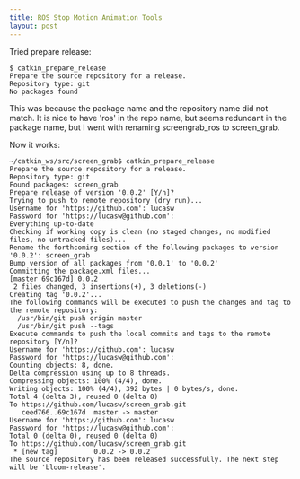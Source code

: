 ```yaml
---
title: ROS Stop Motion Animation Tools
layout: post
---
```


Tried prepare release:

    $ catkin_prepare_release 
    Prepare the source repository for a release.
    Repository type: git
    No packages found

This was because the package name and the repository name did not match.
It is nice to have 'ros' in the repo name, but seems redundant in the package name, but I went with renaming screengrab_ros to screen_grab.

Now it works:

    ~/catkin_ws/src/screen_grab$ catkin_prepare_release
    Prepare the source repository for a release.
    Repository type: git
    Found packages: screen_grab
    Prepare release of version '0.0.2' [Y/n]?
    Trying to push to remote repository (dry run)...
    Username for 'https://github.com': lucasw
    Password for 'https://lucasw@github.com':
    Everything up-to-date
    Checking if working copy is clean (no staged changes, no modified files, no untracked files)...
    Rename the forthcoming section of the following packages to version '0.0.2': screen_grab
    Bump version of all packages from '0.0.1' to '0.0.2'
    Committing the package.xml files...
    [master 69c167d] 0.0.2
     2 files changed, 3 insertions(+), 3 deletions(-)
    Creating tag '0.0.2'...
    The following commands will be executed to push the changes and tag to the remote repository:
      /usr/bin/git push origin master
      /usr/bin/git push --tags
    Execute commands to push the local commits and tags to the remote repository [Y/n]?
    Username for 'https://github.com': lucasw
    Password for 'https://lucasw@github.com':
    Counting objects: 8, done.
    Delta compression using up to 8 threads.
    Compressing objects: 100% (4/4), done.
    Writing objects: 100% (4/4), 392 bytes | 0 bytes/s, done.
    Total 4 (delta 3), reused 0 (delta 0)
    To https://github.com/lucasw/screen_grab.git
       ceed766..69c167d  master -> master
    Username for 'https://github.com': lucasw
    Password for 'https://lucasw@github.com':
    Total 0 (delta 0), reused 0 (delta 0)
    To https://github.com/lucasw/screen_grab.git
     * [new tag]         0.0.2 -> 0.0.2
    The source repository has been released successfully. The next step will be 'bloom-release'.


